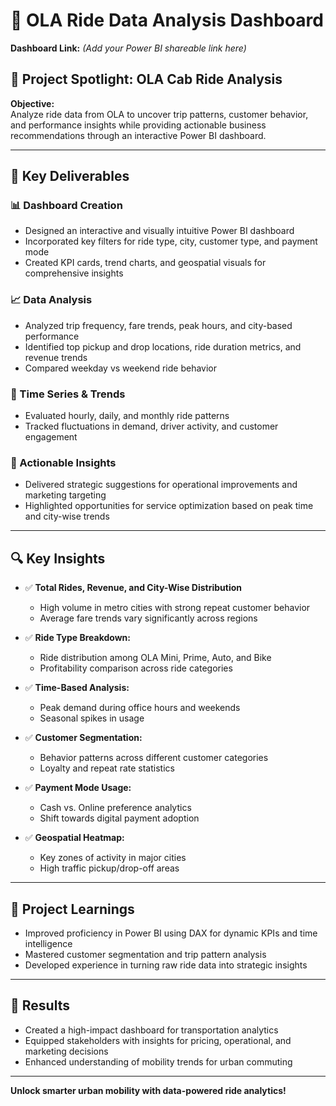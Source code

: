 
# 🚗 OLA Ride Data Analysis Dashboard

**Dashboard Link:** *(Add your Power BI shareable link here)*

## 📌 Project Spotlight: OLA Cab Ride Analysis

**Objective:**  
Analyze ride data from OLA to uncover trip patterns, customer behavior, and performance insights while providing actionable business recommendations through an interactive Power BI dashboard.

---

## 🎯 Key Deliverables

### 📊 Dashboard Creation
- Designed an interactive and visually intuitive Power BI dashboard
- Incorporated key filters for ride type, city, customer type, and payment mode
- Created KPI cards, trend charts, and geospatial visuals for comprehensive insights

### 📈 Data Analysis
- Analyzed trip frequency, fare trends, peak hours, and city-based performance
- Identified top pickup and drop locations, ride duration metrics, and revenue trends
- Compared weekday vs weekend ride behavior

### 📅 Time Series & Trends
- Evaluated hourly, daily, and monthly ride patterns
- Tracked fluctuations in demand, driver activity, and customer engagement

### 📌 Actionable Insights
- Delivered strategic suggestions for operational improvements and marketing targeting
- Highlighted opportunities for service optimization based on peak time and city-wise trends

---

## 🔍 Key Insights

- ✅ **Total Rides, Revenue, and City-Wise Distribution**
  - High volume in metro cities with strong repeat customer behavior
  - Average fare trends vary significantly across regions

- ✅ **Ride Type Breakdown:**
  - Ride distribution among OLA Mini, Prime, Auto, and Bike
  - Profitability comparison across ride categories

- ✅ **Time-Based Analysis:**
  - Peak demand during office hours and weekends
  - Seasonal spikes in usage

- ✅ **Customer Segmentation:**
  - Behavior patterns across different customer categories
  - Loyalty and repeat rate statistics

- ✅ **Payment Mode Usage:**
  - Cash vs. Online preference analytics
  - Shift towards digital payment adoption

- ✅ **Geospatial Heatmap:**
  - Key zones of activity in major cities
  - High traffic pickup/drop-off areas

---

## 📘 Project Learnings

- Improved proficiency in Power BI using DAX for dynamic KPIs and time intelligence
- Mastered customer segmentation and trip pattern analysis
- Developed experience in turning raw ride data into strategic insights

---

## 🏁 Results

- Created a high-impact dashboard for transportation analytics
- Equipped stakeholders with insights for pricing, operational, and marketing decisions
- Enhanced understanding of mobility trends for urban commuting

---

**Unlock smarter urban mobility with data-powered ride analytics!**
